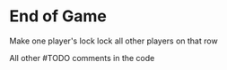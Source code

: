 # End of Game
Make one player's lock lock all other players on that row

All other #TODO comments in the code